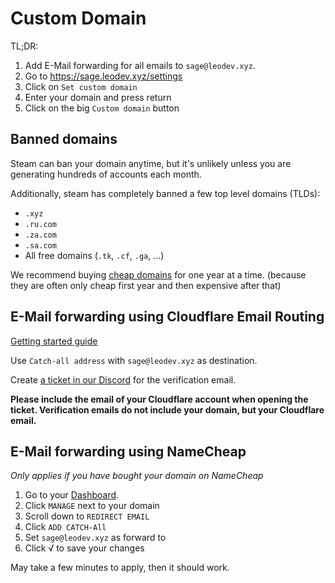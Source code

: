
# Custom Domain

TL;DR:

1. Add E-Mail forwarding for all emails to `sage@leodev.xyz`.
2. Go to https://sage.leodev.xyz/settings
3. Click on `Set custom domain`
4. Enter your domain and press return
5. Click on the big `Custom domain` button

## Banned domains

Steam can ban your domain anytime, but it's unlikely unless you are generating
hundreds of accounts each month.

Additionally, steam has completely banned a few top level domains (TLDs):

- `.xyz`
- `.ru.com`
- `.za.com`
- `.sa.com`
- All free domains (`.tk`, `.cf`, `.ga`, ...)

We recommend buying [cheap domains](https://www.namecheap.com/promos/99-cent-domain-names/) for one year at a time. (because they are often only cheap first year and then expensive after that)

## E-Mail forwarding using Cloudflare Email Routing

[Getting started guide](https://developers.cloudflare.com/email-routing/get-started/enable-email-routing/)

Use `Catch-all address` with `sage@leodev.xyz` as destination.

Create [a ticket in our Discord](https://sage.leodev.xyz/discord) for the verification email.

**Please include the email of your Cloudflare account when opening the ticket.
Verification emails do not include your domain, but your Cloudflare email.**

## E-Mail forwarding using NameCheap

*Only applies if you have bought your domain on NameCheap*

1. Go to your [Dashboard](https://ap.www.namecheap.com/).
2. Click `MANAGE` next to your domain
3. Scroll down to `REDIRECT EMAIL`
4. Click `ADD CATCH-All`
5. Set `sage@leodev.xyz` as forward to
6. Click √ to save your changes

May take a few minutes to apply, then it should work.
